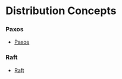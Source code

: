 
# Distribution Concepts

### Paxos

* [Paxos](https://en.wikipedia.org/wiki/Paxos_(computer_science))

### Raft

* [Raft](https://en.wikipedia.org/wiki/Raft_(computer_science))
